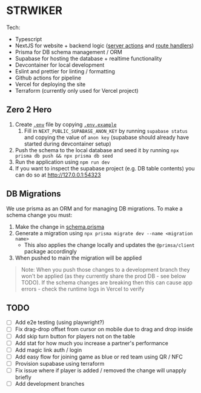 # STRWIKER

Tech:

- Typescript
- NextJS for website + backend logic ([server actions](https://nextjs.org/docs/app/building-your-application/data-fetching/server-actions-and-mutations) and [route handlers](https://nextjs.org/docs/app/building-your-application/routing/route-handlers))
- Prisma for DB schema management / ORM
- Supabase for hosting the database + realtime functionality
- Devcontainer for local development
- Eslint and prettier for linting / formatting
- Github actions for pipeline
- Vercel for deploying the site
- Terraform (currently only used for Vercel project)

## Zero 2 Hero

1. Create [`.env`](./.env) file by copying [`.env.example`](./.env.example)
   1. Fill in `NEXT_PUBLIC_SUPABASE_ANON_KEY` by running `supabase status` and copying the value of `anon key` (supabase should already have started during devcontainer setup)
1. Push the schema to the local database and seed it by running `npx prisma db push && npx prisma db seed`
1. Run the application using `npm run dev`
1. If you want to inspect the supabase project (e.g. DB table contents) you can do so at http://127.0.0.1:54323

## DB Migrations

We use prisma as an ORM and for managing DB migrations.
To make a schema change you must:

1. Make the change in [schema.prisma](./prisma/schema.prisma)
1. Generate a migration using `npx prisma migrate dev --name <migration name>`
   - This also applies the change locally and updates the `@primsa/client` package accordingly
1. When pushed to main the migration will be applied

> Note: When you push those changes to a development branch they won't be applied (as they currently share the prod DB - see below TODO). If the schema changes are breaking then this can cause app errors - check the runtime logs in Vercel to verify

## TODO

- [ ] Add e2e testing (using playwright?)
- [ ] Fix drag-drop offset from cursor on mobile due to drag and drop inside
- [ ] Add skip turn button for players not on the table
- [ ] Add stat for how much you increase a partner's performance
- [ ] Add magic link auth / login
- [ ] Add easy flow for joining game as blue or red team using QR / NFC
- [ ] Provision supabase using terraform
- [ ] Fix issue where if player is added / removed the change will unapply briefly
- [ ] Add development branches
